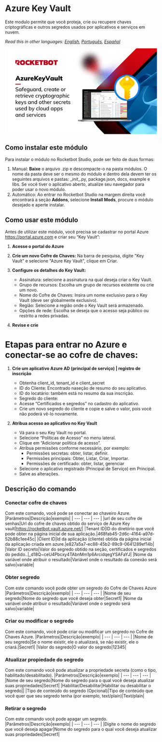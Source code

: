



# Azure Key Vault
  
Este modulo permite que você proteja, crie ou recupere chaves criptográficas e outros segredos usados por aplicativos e serviços em nuvem.  

*Read this in other languages: [English](Manual_AzureKeyVault.md), [Português](Manual_AzureKeyVault.pr.md), [Español](Manual_AzureKeyVault.es.md)*
  
![banner](imgs/Banner_AzureKeyVault.jpg)
## Como instalar este módulo
  
Para instalar o módulo no Rocketbot Studio, pode ser feito de duas formas:
1. Manual: __Baixe__ o arquivo .zip e descompacte-o na pasta módulos. O nome da pasta deve ser o mesmo do módulo e dentro dela devem ter os seguintes arquivos e pastas: \__init__.py, package.json, docs, example e libs. Se você tiver o aplicativo aberto, atualize seu navegador para poder usar o novo módulo.
2. Automático: Ao entrar no Rocketbot Studio na margem direita você encontrará a seção **Addons**, selecione **Install Mods**, procure o módulo desejado e aperte instalar.  



## Como usar este módulo

Antes de utilizar este módulo, você precisa se cadastrar no portal Azure https://portal.azure.com e criar seu “Key Vault”:

1. **Acesse o portal do Azure**

2. **Crie um novo Cofre de Chaves:**
    Na barra de pesquisa, digite "Key Vault" e selecione "Azure Key Vault", clique em Criar.

3. **Configure os detalhes do Key Vault:**
    - Assinatura: selecione a assinatura na qual deseja criar o Key Vault.
    - Grupo de recursos:
      Escolha um grupo de recursos existente ou crie um novo.
    - Nome do Cofre de Chaves:
      Insira um nome exclusivo para o Key Vault (deve ser globalmente exclusivo).
    - Região:
      Selecione a região onde o Key Vault será armazenado.
    - Opções de rede:
      Escolha se deseja que o acesso seja público ou restrito a redes privadas.

4. **Revise e crie**

# Etapas para entrar no Azure e conectar-se ao cofre de chaves:

1. **Crie um aplicativo Azure AD (principal de serviço) | registro de inscrição**
    - Obtenha client_id, tenant_id e client_secret
    - ID do Cliente: Encontrado naseção de resumo do seu aplicativo.
    - ID do locatário: também está no resumo da sua inscrição.
    - Segredo do cliente:
    - Acesse “Certificados e segredos” no cadastro do aplicativo.
    - Crie um novo segredo do cliente e copie e salve o valor, pois você não poderá vê-lo novamente.

2. **Atribua acesso ao aplicativo no Key Vault**
    - Vá para o seu Key Vault no portal.
    - Selecione “Políticas de Acesso” no menu lateral.
    - Clique em “Adicionar política de acesso”.
    - Atribua permissões conforme necessário, por exemplo:
      - Permissões secretas: obter, listar, definir.
      -  Permissões principais: Obter, Listar, Criar, Importar.
      - Permissões de certificado: obter, listar, gerenciar
    - Selecione o aplicativo registrado (Principal de Serviço) em Principal.
    - Salve as alterações.

## Descrição do comando

### Conectar cofre de chaves

Com este comando, você pode se conectar ao chaveiro Azure.
|Parâmetros|Descrição|exemplo|
| --- | --- | --- |
|url de seu cofre de senhas|Url do cofre de chaves obtido do serviço de Azure Key vault|https://rocketbot.vault.azure.net/|
|Tenant ID|ID do diretório que você pode obter na página inicial de sua aplicação.|468fab45-2d6c-4164-a97d-52b88c1ee45c|
|Client ID|Id da aplicação (cliente) obtida da página inicial da aplicação criada em azure.|e827a5a7-ec88-45b2-89c9-0641289ef14b|
|Valor ID secreto|Valor do segredo obtido na seção, certificados e segredos do pedido..|_d18Q~ceU4Pbcxy4TAbnMm1p6ArcidqegYSAFaYJ|
|Nome da variável onde atribuir o resultado|Variável onde o resultado da conexão será salvo|variable|

### Obter segredo
  
Com este comando você pode obter um segredo do Cofre de Chaves Azure
|Parâmetros|Descrição|exemplo|
| --- | --- | --- |
|Nome de seu segredo|Nome do segredo que você deseja obter|Secret1|
|Nome da variável onde atribuir o resultado|Variável onde o segredo será salvo|variable|

### Criar ou modificar o segredo
  
Com este comando, você pode criar ou modificar um segredo no Cofre de Chaves Azure.
|Parâmetros|Descrição|exemplo|
| --- | --- | --- |
|Nome de seu segredo|Se o nome existir, ele o atualizará, se não existir, ele o criará.|Secret1|
|Valor do segredo|O valor do segredo|12345|

### Atualizar propiedade do segredo
  
Com este comando você pode atualizar a propriedade secreta (como o tipo, habilitado/desabilitado).
|Parâmetros|Descrição|exemplo|
| --- | --- | --- |
|Nome de seu segredo|Nome do segredo para o qual você deseja atualizar suas propriedades|Secret1|
|Habilitar/Desabilitar|Habilitar ou desabilitar o segredo||
|Tipo de conteúdo do segredo (Opcional)|Tipo de conteúdo que você quer que seu segredo tenha (por exemplo, text/plain)|Text/plain|

### Retirar o segredo
  
Com este comando você pode apagar um segredo.
|Parâmetros|Descrição|exemplo|
| --- | --- | --- |
|Digite o nome do segredo que você deseja apagar|Nome do segredo para o qual você deseja atualizar suas propriedades|Secret1|
